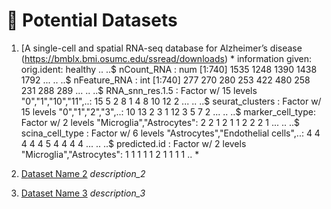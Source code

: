 # 📑 Potential Datasets

1. [A single-cell and spatial RNA-seq database for Alzheimer’s disease (https://bmblx.bmi.osumc.edu/ssread/downloads)
   *
information given:
orig.ident: healthy 
  .. ..$ nCount_RNA      : num [1:740] 1535 1248 1390 1438 1792 ...
  .. ..$ nFeature_RNA    : int [1:740] 277 270 280 253 422 480 258 231 288 289 ...
  .. ..$ RNA_snn_res.1.5 : Factor w/ 15 levels "0","1","10","11",..: 15 5 2 8 1 4 8 10 12 2 ...
  .. ..$ seurat_clusters : Factor w/ 15 levels "0","1","2","3",..: 10 13 2 3 1 12 3 5 7 2 ...
  .. ..$ marker_cell_type: Factor w/ 2 levels "Microglia","Astrocytes": 2 2 1 2 1 1 2 2 2 1 ...
  .. ..$ scina_cell_type : Factor w/ 6 levels "Astrocytes","Endothelial cells",..: 4 4 4 4 4 5 4 4 4 4 ...
  .. ..$ predicted.id    : Factor w/ 2 levels "Microglia","Astrocytes": 1 1 1 1 1 2 1 1 1 1 ..
   *

3. [Dataset Name 2](link_2)
   *description_2*

4. [Dataset Name 3](link_3)
   *description_3*      
